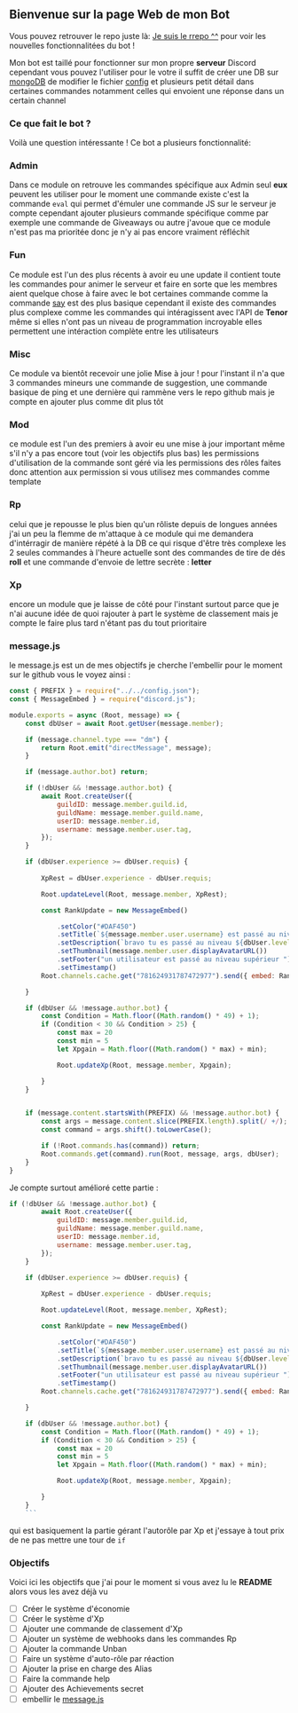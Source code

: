 ## Bienvenue sur la page Web de mon Bot

Vous pouvez retrouver le repo juste là: [Je suis le rrepo ^^](https://github.com/Merytek/Asteria_bot) pour voir les nouvelles fonctionnalitées du bot !

Mon bot est taillé pour fonctionner sur mon propre **serveur** Discord cependant vous pouvez l'utiliser pour le votre il suffit de créer une DB sur [mongoDB](https://www.mongodb.com/) de modifier le fichier [config](https://github.com/Merytek/Asteria_bot/main/tree/config.json) et plusieurs petit détail dans certaines commandes notamment celles qui envoient une réponse dans un certain channel 

### Ce que fait le bot ?

Voilà une question intéressante ! Ce bot a plusieurs fonctionnalité: 

### Admin

Dans ce module on retrouve les commandes spécifique aux Admin seul **eux** peuvent les utiliser pour le moment une commande existe c'est la commande `eval` qui permet d'émuler une commande JS sur le serveur je compte cependant ajouter plusieurs commande spécifique comme par exemple une commande de Giveaways ou autre j'avoue que ce module n'est pas ma prioritée donc je n'y ai pas encore vraiment réfléchit 

### Fun

Ce module est l'un des plus récents à avoir eu une update il contient toute les commandes pour animer le serveur et faire en sorte que les membres aient quelque chose à faire avec le bot certaines commande comme la commande [say]("https://github.com/Merytek/Asteria_bot/main/tree/command/Fun/say.js) est des plus basique cependant il existe des commandes plus complexe comme les commandes qui intéragissent avec l'API de **Tenor** même si elles n'ont pas un niveau de programmation incroyable elles permettent une intéraction complète entre les utilisateurs 

### Misc 

Ce module va bientôt recevoir une jolie Mise à jour ! pour l'instant il n'a que 3 commandes mineurs une commande de suggestion, une commande basique de ping et une dernière qui rammène vers le repo github mais je compte en ajouter plus comme dit plus tôt

### Mod

ce module est l'un des premiers à avoir eu une mise à jour important même s'il n'y a pas encore tout (voir les objectifs plus bas) les permissions d'utilisation de la commande sont géré via les permissions des rôles faites donc attention aux permission si vous utilisez mes commandes comme template 

### Rp

celui que je repousse le plus bien qu'un rôliste depuis de longues années j'ai un peu la flemme de m'attaque à ce module qui me demandera d'intérragir de manière répété à la DB ce qui risque d'être très complexe les 2 seules commandes à l'heure actuelle sont des commandes de tire de dés **roll** et une commande d'envoie de lettre secrète : **letter**

### Xp

encore un module que je laisse de côté pour l'instant surtout parce que je n'ai aucune idée de quoi rajouter à part le système de classement mais je compte le faire plus tard n'étant pas du tout prioritaire

### message.js

le message.js est un de mes objectifs je cherche l'embellir pour le moment sur le github vous le voyez ainsi :

```javascript
const { PREFIX } = require("../../config.json");
const { MessageEmbed } = require("discord.js");

module.exports = async (Root, message) => {
    const dbUser = await Root.getUser(message.member);

    if (message.channel.type === "dm") {
        return Root.emit("directMessage", message);
    }

    if (message.author.bot) return;

    if (!dbUser && !message.author.bot) {
        await Root.createUser({
            guildID: message.member.guild.id,
            guildName: message.member.guild.name,
            userID: message.member.id,
            username: message.member.user.tag,
        });
    }

    if (dbUser.experience >= dbUser.requis) {
                
        XpRest = dbUser.experience - dbUser.requis;

        Root.updateLevel(Root, message.member, XpRest);

        const RankUpdate = new MessageEmbed()

            .setColor("#DAF450")
            .setTitle(`${message.member.user.username} est passé au niveau supérieur`)
            .setDescription(`bravo tu es passé au niveau ${dbUser.level + 1}`)
            .setThumbnail(message.member.user.displayAvatarURL())
            .setFooter("un utilisateur est passé au niveau supérieur ")
            .setTimestamp()
        Root.channels.cache.get("781624931787472977").send({ embed: RankUpdate })

    }

    if (dbUser && !message.author.bot) {
        const Condition = Math.floor((Math.random() * 49) + 1);
        if (Condition < 30 && Condition > 25) {
            const max = 20
            const min = 5
            let Xpgain = Math.floor((Math.random() * max) + min);

            Root.updateXp(Root, message.member, Xpgain);

        }
    }


    if (message.content.startsWith(PREFIX) && !message.author.bot) {
        const args = message.content.slice(PREFIX.length).split(/ +/);
        const command = args.shift().toLowerCase();

        if (!Root.commands.has(command)) return;
        Root.commands.get(command).run(Root, message, args, dbUser);
    }
}
```

Je compte surtout amélioré cette partie : 

```javascript
if (!dbUser && !message.author.bot) {
        await Root.createUser({
            guildID: message.member.guild.id,
            guildName: message.member.guild.name,
            userID: message.member.id,
            username: message.member.user.tag,
        });
    }

    if (dbUser.experience >= dbUser.requis) {
                
        XpRest = dbUser.experience - dbUser.requis;

        Root.updateLevel(Root, message.member, XpRest);

        const RankUpdate = new MessageEmbed()

            .setColor("#DAF450")
            .setTitle(`${message.member.user.username} est passé au niveau supérieur`)
            .setDescription(`bravo tu es passé au niveau ${dbUser.level + 1}`)
            .setThumbnail(message.member.user.displayAvatarURL())
            .setFooter("un utilisateur est passé au niveau supérieur ")
            .setTimestamp()
        Root.channels.cache.get("781624931787472977").send({ embed: RankUpdate })

    }

    if (dbUser && !message.author.bot) {
        const Condition = Math.floor((Math.random() * 49) + 1);
        if (Condition < 30 && Condition > 25) {
            const max = 20
            const min = 5
            let Xpgain = Math.floor((Math.random() * max) + min);

            Root.updateXp(Root, message.member, Xpgain);

        }
    }
    ```
   ```
   qui est basiquement la partie gérant l'autorôle par Xp et j'essaye à tout prix de ne pas mettre une tour de `if`
   
   ### Objectifs
   
   Voici ici les objectifs que j'ai pour le moment si vous avez lu le **README** alors vous les avez déjà vu 
   
- [ ] Créer le système d'économie
- [ ] Créer le système d'Xp
- [ ] Ajouter une commande de classement d'Xp
- [ ] Ajouter un système de webhooks dans les commandes Rp
- [ ] Ajouter la commande Unban
- [ ] Faire un système d'auto-rôle par réaction
- [ ] Ajouter la prise en charge des Alias
- [ ] Faire la commande help
- [ ] Ajouter des Achievements secret
- [ ] embellir le [message.js](https://github.com/Merytek/Asteria_bot/main/tree/event/client/message.js)
